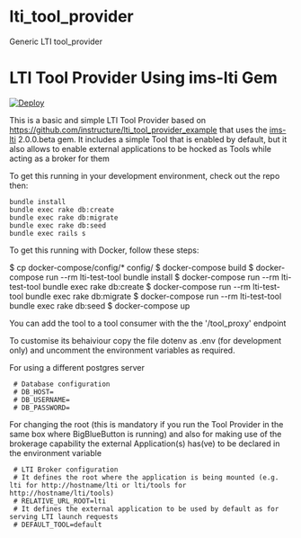 # lti_tool_provider
Generic LTI tool_provider

# LTI Tool Provider Using ims-lti Gem

[![Deploy](https://www.herokucdn.com/deploy/button.png)](https://heroku.com/deploy)

This is a basic and simple LTI Tool Provider based on https://github.com/instructure/lti_tool_provider_example that uses the
[ims-lti](https://github.com/instructure/ims-lti) 2.0.0.beta gem. It includes a simple Tool that is enabled by default, but it
also allows to enable external applications to be hocked as Tools while acting as a broker for them

To get this running in your development environment, check out the repo then:

    bundle install
    bundle exec rake db:create
    bundle exec rake db:migrate
    bundle exec rake db:seed
    bundle exec rails s

To get this running with Docker, follow these steps:

  $ cp docker-compose/config/* config/
  $ docker-compose build
  $ docker-compose run --rm lti-test-tool bundle install
  $ docker-compose run --rm lti-test-tool bundle exec rake db:create
  $ docker-compose run --rm lti-test-tool bundle exec rake db:migrate
  $ docker-compose run --rm lti-test-tool bundle exec rake db:seed
  $ docker-compose up

You can add the tool to a tool consumer with the the '/tool_proxy' endpoint

To customise its behaiviour copy the file dotenv as .env (for development only) and uncomment the environment variables as required.

For using a different postgres server
```
 # Database configuration
 # DB_HOST=
 # DB_USERNAME=
 # DB_PASSWORD=
```
For changing the root (this is mandatory if you run the Tool Provider in the same box where BigBlueButton is running) and also
for making use of the brokerage capability the external Application(s) has(ve) to be declared in the environment variable
```
 # LTI Broker configuration
 # It defines the root where the application is being mounted (e.g. lti for http://hostname/lti or lti/tools for http://hostname/lti/tools)
 # RELATIVE_URL_ROOT=lti
 # It defines the external application to be used by default as for serving LTI launch requests
 # DEFAULT_TOOL=default
```
